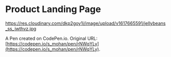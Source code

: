 # Product Landing Page

https://res.cloudinary.com/dkp2goy1i/image/upload/v1617665591/jellybeans_ss_jwthvz.jpg

A Pen created on CodePen.io. Original URL: [https://codepen.io/s_mohan/pen/rNWqYLy](https://codepen.io/s_mohan/pen/rNWqYLy).


